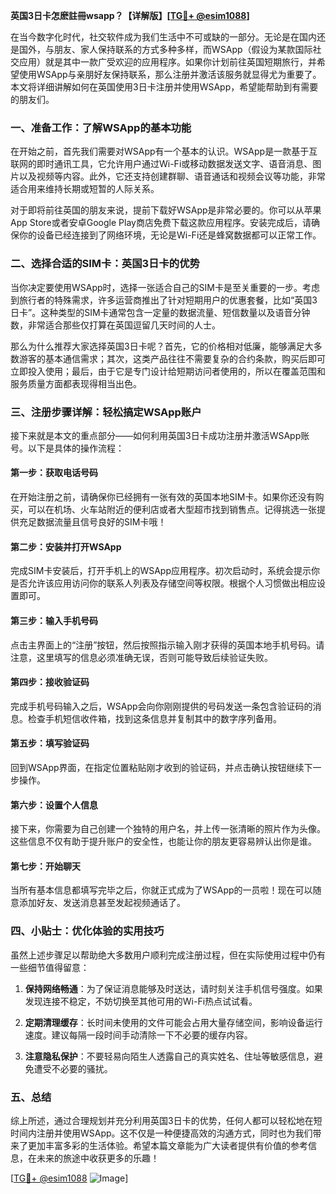 **英国3日卡怎麽註冊wsapp？【详解版】[[TG💪+ @esim1088](https://t.me/s/esim1088)]**

在当今数字化时代，社交软件成为我们生活中不可或缺的一部分。无论是在国内还是国外，与朋友、家人保持联系的方式多种多样，而WSApp（假设为某款国际社交应用）就是其中一款广受欢迎的应用程序。如果你计划前往英国短期旅行，并希望使用WSApp与亲朋好友保持联系，那么注册并激活该服务就显得尤为重要了。本文将详细讲解如何在英国使用3日卡注册并使用WSApp，希望能帮助到有需要的朋友们。

### 一、准备工作：了解WSApp的基本功能

在开始之前，首先我们需要对WSApp有一个基本的认识。WSApp是一款基于互联网的即时通讯工具，它允许用户通过Wi-Fi或移动数据发送文字、语音消息、图片以及视频等内容。此外，它还支持创建群聊、语音通话和视频会议等功能，非常适合用来维持长期或短暂的人际关系。

对于即将前往英国的朋友来说，提前下载好WSApp是非常必要的。你可以从苹果App Store或者安卓Google Play商店免费下载这款应用程序。安装完成后，请确保你的设备已经连接到了网络环境，无论是Wi-Fi还是蜂窝数据都可以正常工作。

### 二、选择合适的SIM卡：英国3日卡的优势

当你决定要使用WSApp时，选择一张适合自己的SIM卡是至关重要的一步。考虑到旅行者的特殊需求，许多运营商推出了针对短期用户的优惠套餐，比如“英国3日卡”。这种类型的SIM卡通常包含一定量的数据流量、短信数量以及语音分钟数，非常适合那些仅打算在英国逗留几天时间的人士。

那么为什么推荐大家选择英国3日卡呢？首先，它的价格相对低廉，能够满足大多数游客的基本通信需求；其次，这类产品往往不需要复杂的合约条款，购买后即可立即投入使用；最后，由于它是专门设计给短期访问者使用的，所以在覆盖范围和服务质量方面都表现得相当出色。

### 三、注册步骤详解：轻松搞定WSApp账户

接下来就是本文的重点部分——如何利用英国3日卡成功注册并激活WSApp账号。以下是具体的操作流程：

#### 第一步：获取电话号码
在开始注册之前，请确保你已经拥有一张有效的英国本地SIM卡。如果你还没有购买，可以在机场、火车站附近的便利店或者大型超市找到销售点。记得挑选一张提供充足数据流量且信号良好的SIM卡哦！

#### 第二步：安装并打开WSApp
完成SIM卡安装后，打开手机上的WSApp应用程序。初次启动时，系统会提示你是否允许该应用访问你的联系人列表及存储空间等权限。根据个人习惯做出相应设置即可。

#### 第三步：输入手机号码
点击主界面上的“注册”按钮，然后按照指示输入刚才获得的英国本地手机号码。请注意，这里填写的信息必须准确无误，否则可能导致后续验证失败。

#### 第四步：接收验证码
完成手机号码输入之后，WSApp会向你刚刚提供的号码发送一条包含验证码的消息。检查手机短信收件箱，找到这条信息并复制其中的数字序列备用。

#### 第五步：填写验证码
回到WSApp界面，在指定位置粘贴刚才收到的验证码，并点击确认按钮继续下一步操作。

#### 第六步：设置个人信息
接下来，你需要为自己创建一个独特的用户名，并上传一张清晰的照片作为头像。这些信息不仅有助于提升账户的安全性，也能让你的朋友更容易辨认出你是谁。

#### 第七步：开始聊天
当所有基本信息都填写完毕之后，你就正式成为了WSApp的一员啦！现在可以随意添加好友、发送消息甚至发起视频通话了。

### 四、小贴士：优化体验的实用技巧

虽然上述步骤足以帮助绝大多数用户顺利完成注册过程，但在实际使用过程中仍有一些细节值得留意：

1. **保持网络畅通**：为了保证消息能够及时送达，请时刻关注手机信号强度。如果发现连接不稳定，不妨切换至其他可用的Wi-Fi热点试试看。
   
2. **定期清理缓存**：长时间未使用的文件可能会占用大量存储空间，影响设备运行速度。建议每隔一段时间手动清除一下不必要的缓存内容。

3. **注意隐私保护**：不要轻易向陌生人透露自己的真实姓名、住址等敏感信息，避免遭受不必要的骚扰。

### 五、总结

综上所述，通过合理规划并充分利用英国3日卡的优势，任何人都可以轻松地在短时间内注册并使用WSApp。这不仅是一种便捷高效的沟通方式，同时也为我们带来了更加丰富多彩的生活体验。希望本篇文章能为广大读者提供有价值的参考信息，在未来的旅途中收获更多的乐趣！

[[TG💪+ @esim1088](https://t.me/s/esim1088) ![Image](https://i.postimg.cc/4NQfJmqS/Snipaste-2025-05-13-00-14-12.png)]